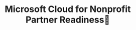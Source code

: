 ---
layout: planlist
title: Microsoft Cloud for Nonprofit Partner Readiness📃
description: Microsoft Cloud for Nonprofit Partner Readiness📃
permalink: /skilling/nonprofit
includemethod: all
includeplans:
  - nonprofit resources
---